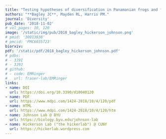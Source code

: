 ```yaml
---
title: "Testing hypotheses of diversification in Panamanian frogs and freshwater fishes using hierarchical approximate Bayesian computation with model averaging."
authors: "**Bagley JC**, Mayden RL, Harris PM."
journal: 'Diversity'
pub_date: '2018-11-02'
# vol_pages: 10, 120
image: '/static/img/pub/2018_bagley_hickerson_johnson.png'
# pmid: '30013838'
# pmcid: 'PMC6035723'
biorxiv: 
pdf: '/static/pdf/2018_bagley_hickerson_johnson.pdf'
# pdbs:
# - 3J9I
# - 3J9J
# github:
# - code: EMRinger
#   url: fraser-lab/EMRinger
links:
- name: DOI
  url: https://doi.org/10.3390/d10040120
- name: PDF
  url: https://www.mdpi.com/1424-2818/10/4/120/pdf
- name: HTML
  url: https://www.mdpi.com/1424-2818/10/4/120/htm
- name: Johnson Lab @ BYU
  url: https://biology.byu.edu/johnson-lab
- name: Hickerson Lab ("the hickerlab") @ CUNY
  url: https://hickerlab.wordpress.com
---
```

